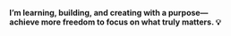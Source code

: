 **I’m learning, building, and creating with a purpose—  
achieve more freedom to focus on what truly matters. 💡**



